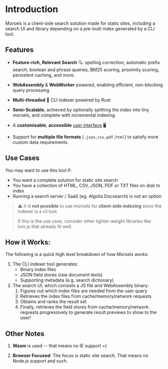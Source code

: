 # Introduction

Morsels is a client-side search solution made for static sites, including a search UI and library depending on a pre-built index generated by a CLI tool.

## Features

- **Feature-rich, Relevant Search** 🔍: spelling correction, automatic prefix search, boolean and phrase queries, BM25 scoring, proximity scoring, persistent caching, and more.

- **WebAssembly** & **WebWorker** powered, enabling efficient, non-blocking query processing

- **Multi-threaded** 🏇 CLI indexer powered by Rust

- **Semi-Scalable**, achieved by optionally splitting the index into tiny morsels, and complete with incremental indexing.

- A **customisable**, **accessible** [user interface](https://infi-search.com/infisearch/search_configuration_styling.html) 🖥️

- Support for **multiple file formats** (`.json,csv,pdf,html`) to satisfy more custom data requirements.

## Use Cases

You may want to use this tool if:
- You want a complete solution for static site search
- You have a collection of HTML, CSV, JSON, PDF or TXT files on disk to index
- Running a search server / SaaS (eg. Algolia Docsearch) is not an option

> ⚠️ 
> It is **not possible** to use morsels for **client-side indexing** since the indexer is a cli tool.
>
> If this is the use case, consider other lighter-weight libraries like lunr.js that already fit well.

## How it Works:

The following is a quick high level breakdown of how Morsels works:

1. The CLI indexer tool generates:
   - Binary index files
   - JSON field stores (raw document texts)
   - Supporting metadata (e.g. search dictionary)
1. The search UI, which consists a JS file and WebAssembly binary:
   1. Figures out which index files are needed from the user query
   1. Retrieves the index files from cache/memory/network requests
   1. Obtains and ranks the result set
   1. Finally, retrieves the field stores from cache/memory/network requests progressively to generate result previews to show to the user!

## Other Notes

1. **Wasm** is used -- that means no IE support =(

1. **Browser Focused**: The focus is static site search. That means no Node.js support and such.

